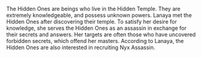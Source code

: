 The Hidden Ones are beings who live in the Hidden Temple. They are extremely knowledgeable, and possess unknown powers.
Lanaya met the Hidden Ones after discovering their temple. To satisfy her desire for knowledge, she serves the Hidden Ones as an assassin in exchange for their secrets and answers. Her targets are often those who have uncovered forbidden secrets, which offend her masters.
According to Lanaya, the Hidden Ones are also interested in recruiting  Nyx Assassin.
